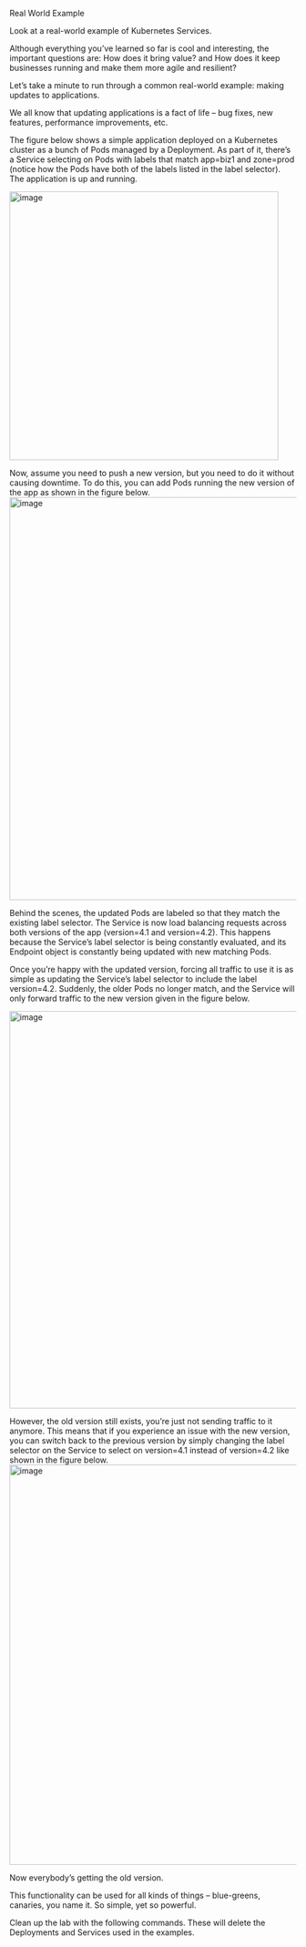 Real World Example

Look at a real-world example of Kubernetes Services.

Although everything you’ve learned so far is cool and interesting, the important questions are: How does it bring value? and How does it keep businesses running and make them more agile and resilient?

Let’s take a minute to run through a common real-world example: making updates to applications.

We all know that updating applications is a fact of life – bug fixes, new features, performance improvements, etc.

The figure below shows a simple application deployed on a Kubernetes cluster as a bunch of Pods managed by a Deployment. As part of it, there’s a Service selecting on Pods with labels that match app=biz1 and zone=prod (notice how the Pods have both of the labels listed in the label selector). The application is up and running.

<img width="472" alt="image" src="https://user-images.githubusercontent.com/75510135/167248144-1b2f76d4-f11d-4d24-a1da-90cc731ac62c.png">

Now, assume you need to push a new version, but you need to do it without causing downtime. To do this, you can add Pods running the new version of the app as shown in the figure below.
<img width="708" alt="image" src="https://user-images.githubusercontent.com/75510135/167248152-52902249-28eb-46ff-91b7-a9f181c2e8ed.png">

Behind the scenes, the updated Pods are labeled so that they match the existing label selector. The Service is now load balancing requests across both versions of the app (version=4.1 and version=4.2). This happens because the Service’s label selector is being constantly evaluated, and its Endpoint object is constantly being updated with new matching Pods.

Once you’re happy with the updated version, forcing all traffic to use it is as simple as updating the Service’s label selector to include the label version=4.2. Suddenly, the older Pods no longer match, and the Service will only forward traffic to the new version given in the figure below.

<img width="698" alt="image" src="https://user-images.githubusercontent.com/75510135/167248168-b5740698-1467-4ce4-accc-ae87e24001bc.png">

However, the old version still exists, you’re just not sending traffic to it anymore. This means that if you experience an issue with the new version, you can switch back to the previous version by simply changing the label selector on the Service to select on version=4.1 instead of version=4.2 like shown in the figure below.
<img width="703" alt="image" src="https://user-images.githubusercontent.com/75510135/167248181-f1000dae-7716-46a9-90b2-db747f10157c.png">

Now everybody’s getting the old version.

This functionality can be used for all kinds of things – blue-greens, canaries, you name it. So simple, yet so powerful.

Clean up the lab with the following commands. These will delete the Deployments and Services used in the examples.


